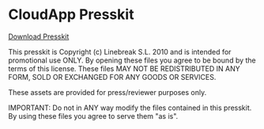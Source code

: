 # CloudApp Presskit

[Download Presskit](https://github.com/cloudapp/presskit/archive/v1.0.zip)

This presskit is Copyright (c) Linebreak S.L. 2010 and is intended for promotional use ONLY. By opening these files you agree to be bound by the terms of this license. These files MAY NOT BE REDISTRIBUTED IN ANY FORM, SOLD OR EXCHANGED FOR ANY GOODS OR SERVICES.

These assets are provided for press/reviewer purposes only.

IMPORTANT: Do not in ANY way modify the files contained in this presskit. By using these files you agree to serve them "as is".